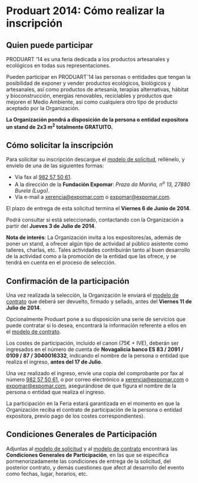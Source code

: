 # Produart 2014: Cómo realizar la inscripción


[modelo de solicitud]: http://static.expomar.com/files/2014/produart/solicitude-participacion-produart2014.pdf "Modelo de Solicitud para la participacioń en Produart 2014"
[modelo de contrato]: http://static.expomar.com/files/2014/produart/contrato-participacion-produart2014.pdf "Modelo de Contrato para la participacioń en Produart 2014"
[xerencia@expomar.com]: mailto:xerencia@expomar.com
[expomar@expomar.com]: mailto:expomar@expomar.com
[982 57 50 61]: tel:+34-982-575-061


## Quien puede participar

PRODUART ‘14 es una feria dedicada a los productos artesanales y ecológicos en todas sus representaciones.

Pueden participar en PRODUART´14 las personas o entidades que tengan la posibilidad de exponer y vender productos ecológicos, biológicos y artesanales, así como productos de artesanía, terapias alternativas, hábitat y bioconstrucción, energías renovables, reciclables y productos que mejoren el Medio Ambiente, así como cualquiera otro tipo de producto aceptado por la Organización.

**La Organización pondrá a disposición de la persona o entidad expositora un stand de 2x3 m<sup>2</sup> totalmente GRATUITO.**


## Cómo solicitar la inscripción

Para solicitar su inscripción descargue el [modelo de solicitud], rellénelo, y envíelo de una de las siguientes formas:

 * Vía fax al [982 57 50 61].
 * A la dirección de la **Fundación Expomar**: _Praza da Mariña, n<sup>o</sup> 13, 27880 Burela (Lugo)_.
 * Vía e-mail a [xerencia@expomar.com] o [expomar@expomar.com].

El plazo de entrega de esta solicitud termina el **Viernes 6 de Junio de 2014**.

Podrá consultar si está seleccionado, contactando con la Organización a partir del **Jueves 3 de Julio de 2014**.

**Nota de interés**: La Organización invita a los expositores/as, además de poner un stand, a ofrecer algún tipo de actividad al público asistente como talleres, charlas, etc. Tales actividades contribuirán tanto al buen desarrollo de la actividad como a la promoción de la entidad que las ofrece, y se tendrá en cuenta en el proceso de selección.


## Confirmación de la participación

Una vez realizada la selección, la Organización le enviará el [modelo de contrato] que deberá ser devuelto, firmado y sellado, antes del **Viernes 11 de Julio de 2014**.

Opcionalmente Produart pone a su disposición una serie de servicios que puede contratar si lo desea, encontrará la información referente a ellos en el [modelo de contrato].

Los costes de participación, incluido el canon (75€ + IVE), deberán ser ingresados en el número de cuenta de **Novagalicia banco ES 83 / 2091 / 0109 / 87 / 3040016332**, indicando el nombre de la persona o entidad que realiza el ingreso, **antes del 17 de Julio**.

Una vez realizado el ingreso, envíe una copia del comprobante por fax al número [982 57 50 61], o por correo electrónico a [xerencia@expomar.com] o [expomar@expomar.com], asegurándose de que figura el nombre de la persona o entidad que realiza el ingreso.

La participación en la Feria estará garantizada en el momento en que la Organización reciba el contrato de participación de la persona o entidad expositora, previo pago de los costes correspondientes).


## Condiciones Generales de Participación

Adjuntas al [modelo de solicitud] y al [modelo de contrato] encontrará las **Condiciones Generales de Participación**, en las que se especifica pormenorizadamente las condiciones de entrega de la solicitud, del posterior contrato, y demás cuestiones que afect al desarrollo del evento como fechas, lugar, horarios, etc.
